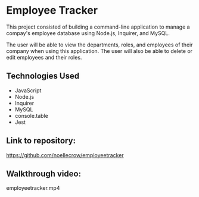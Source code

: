# Employee Tracker

This project consisted of building a command-line application to manage a compay's employee database using Node.js, Inquirer, and MySQL.

The user will be able to view the departments, roles, and employees of their company when using this application. The user will also be able to delete or edit employees and their roles.
## Technologies Used

- JavaScript
- Node.js
- Inquirer
- MySQL
- console.table
- Jest





## Link to repository:
 https://github.com/noellecrow/employeetracker

## Walkthrough video:

employeetracker.mp4

